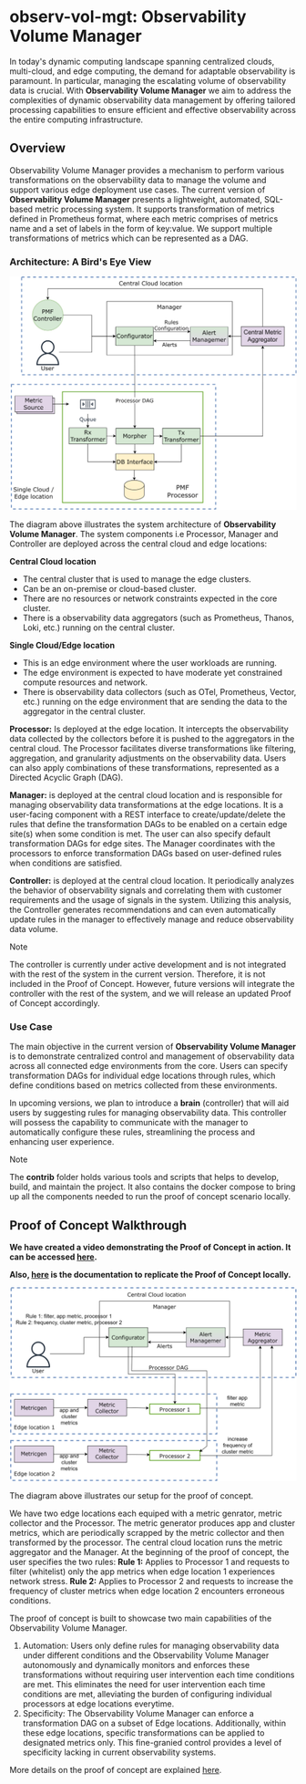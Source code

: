 # observ-vol-mgt: Observability Volume Manager
In today's dynamic computing landscape spanning centralized clouds, multi-cloud, and edge computing, the demand for adaptable observability is paramount. In particular, managing the escalating volume of observability data is crucial.  With **Observability Volume Manager** we aim to address the complexities of dynamic observability data management by offering tailored processing capabilities to ensure efficient and effective observability across the entire computing infrastructure.

## Overview
Observability Volume Manager provides a mechanism to perform various transformations on the observability data to manage the volume and support various edge deployment use cases. The current version of **Observability Volume Manager** presents a lightweight, automated, SQL-based metric processing system. It supports transformation of metrics defined in Prometheus format, where each metric comprises of metrics name and a set of labels in the form of key:value. We support multiple transformations of metrics which can be represented as a DAG.

### Architecture: A Bird's Eye View

![](docs/images/architecture.svg)

The diagram above illustrates the system architecture of **Observability Volume Manager**. The system components i.e Processor, Manager and Controller are deployed across the central cloud and edge locations:

**Central Cloud location**
  - The central cluster that is used to manage the edge clusters.
  - Can be an on-premise or cloud-based cluster.
  - There are no resources or network constraints expected in the core cluster.
  - There is a observability data aggregators (such as Prometheus, Thanos, Loki, etc.) running on the central cluster.
    
**Single Cloud/Edge location**
  - This is an edge environment where the user workloads are running.
  - The edge environment is expected to have moderate yet constrained compute resources and network.
  - There is observability data collectors (such as OTel, Prometheus, Vector, etc.) running on the edge environment that are sending the data to the aggregator in the central cluster. 


**Processor:** Is deployed at the edge location. It intercepts the observability data collected by the collectors before it is pushed to the aggregators in the central cloud. The Processor facilitates diverse transformations like filtering, aggregation, and granularity adjustments on the observability data. Users can also apply combinations of these transformations, represented as a Directed Acyclic Graph (DAG).

**Manager:** is deployed at the central cloud location and is responsible for managing observability data transformations at the edge locations. It is a user-facing component with a REST interface to create/update/delete the rules that define the transformation DAGs to be enabled on a certain edge site(s) when some condition is met. The user can also specify default transformation DAGs for edge sites. The Manager coordinates with the processors to enforce transformation DAGs based on user-defined rules when conditions are satisfied. 

**Controller:** is deployed at the central cloud location. It periodically analyzes the behavior of observability signals and correlating them with customer requirements and the usage of signals in the system. Utilizing this analysis, the Controller generates recommendations and can even automatically update rules in the manager to effectively manage and reduce observability data volume. 
> [!NOTE]
> The controller is currently under active development and is not integrated with the rest of the system in the current version. Therefore, it is not included in the Proof of Concept. However, future versions will integrate the controller with the rest of the system, and we will release an updated Proof of Concept accordingly.

### Use Case
The main objective in the current version of **Observability Volume Manager** is to demonstrate centralized control and management of observability data across all connected edge environments from the core. Users can specify transformation DAGs for individual edge locations through rules, which define conditions based on metrics collected from these environments. 

In upcoming versions, we plan to introduce a **brain** (controller) that will aid users by suggesting rules for managing observability data. This controller will possess the capability to communicate with the manager to automatically configure these rules, streamlining the process and enhancing user experience. 

> [!NOTE]
> The **contrib** folder holds various tools and scripts that helps to develop, build, and maintain the project. It also contains the docker compose to bring up all the components needed to run the proof of concept scenario locally.


## Proof of Concept Walkthrough

**We have created a video demonstrating the Proof of Concept in action. It can be accessed [here](docs/poc/video.mp4).**

**Also, [here](docs/poc/README.md) is the documentation to replicate the Proof of Concept locally.**

![](docs/images/poc.svg) 

The diagram above illustrates our setup for the proof of concept. 

We have two edge locations each equiped with a metric genrator, metric collector and the Processor. The metric generator produces app and cluster metrics, which are periodically scrapped by the metric collector and then transformed by the processor. The central cloud location runs the metric aggregator and the Manager. At the beginning of the proof of concept, the user specifies the two rules:
**Rule 1:** Applies to Processor 1 and requests to filter (whitelist) only the app metrics when edge location 1 experiences network stress.
**Rule 2:** Applies to Processor 2 and requests to increase the frequency of cluster metrics when edge location 2 encounters erroneous conditions.

The proof of concept is built to showcase two main capabilities of the Observability Volume Manager. 
1. Automation: Users only define rules for managing observability data under different conditions and the Observability Volume Manager autonomously and dynamically monitors and enforces these transformations without requiring user intervention each time conditions are met. This eliminates the need for user intervention each time conditions are met, alleviating the burden of configuring individual processors at edge locations everytime.
2. Specificity: The Observability Volume Manager can enforce a transformation DAG on a subset of Edge locations. Additionally, within these edge locations, specific transformations can be applied to designated metrics only. This fine-granied control provides a level of specificity lacking in current observability systems.

More details on the proof of concept are explained [here](docs/poc/README.md).

  




